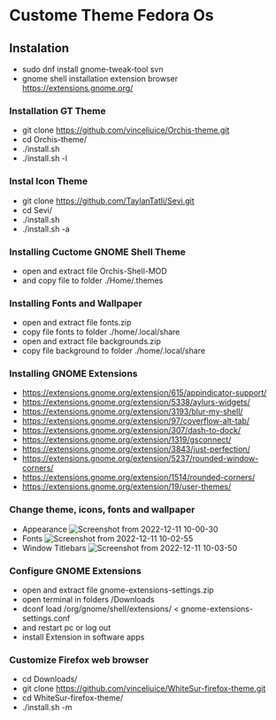 # Custome Theme Fedora Os

## Instalation
- sudo dnf install gnome-tweak-tool svn
- gnome shell installation extension browser https://extensions.gnome.org/

### Installation GT Theme
- git clone https://github.com/vinceliuice/Orchis-theme.git
- cd Orchis-theme/
- ./install.sh
- ./install.sh -l

### Instal Icon Theme
- git clone https://github.com/TaylanTatli/Sevi.git
- cd Sevi/
- ./install.sh
- ./install.sh -a

### Installing Cuctome GNOME Shell Theme
- open and extract file Orchis-Shell-MOD
- and copy file to folder ./Home/.themes

### Installing Fonts and Wallpaper
- open and extract file fonts.zip
- copy file fonts to folder ./home/.local/share
- open and extract file backgrounds.zip
- copy file background to folder ./home/.local/share

### Installing GNOME Extensions
- https://extensions.gnome.org/extension/615/appindicator-support/
- https://extensions.gnome.org/extension/5338/aylurs-widgets/
- https://extensions.gnome.org/extension/3193/blur-my-shell/
- https://extensions.gnome.org/extension/97/coverflow-alt-tab/
- https://extensions.gnome.org/extension/307/dash-to-dock/
- https://extensions.gnome.org/extension/1319/gsconnect/
- https://extensions.gnome.org/extension/3843/just-perfection/
- https://extensions.gnome.org/extension/5237/rounded-window-corners/
- https://extensions.gnome.org/extension/1514/rounded-corners/
- https://extensions.gnome.org/extension/19/user-themes/

### Change theme, icons, fonts and wallpaper
- Appearance
![Screenshot from 2022-12-11 10-00-30](https://user-images.githubusercontent.com/73381115/206884295-7622ac58-d434-478c-a4a3-7959901c3849.png)
- Fonts
![Screenshot from 2022-12-11 10-02-55](https://user-images.githubusercontent.com/73381115/206884353-ba2279c6-e95c-4160-bf7b-68e216845594.png)
- Window Titlebars
![Screenshot from 2022-12-11 10-03-50](https://user-images.githubusercontent.com/73381115/206884375-939f9e88-dddd-4b58-b49f-6077fec56e11.png)

### Configure GNOME Extensions
- open and extract file gnome-extensions-settings.zip
- open terminal in folders /Downloads
- dconf load /org/gnome/shell/extensions/ < gnome-extensions-settings.conf
- and restart pc or log out
- install Extension in software apps

### Customize Firefox web browser
- cd Downloads/
- git clone https://github.com/vinceliuice/WhiteSur-firefox-theme.git
- cd WhiteSur-firefox-theme/
- ./install.sh -m


